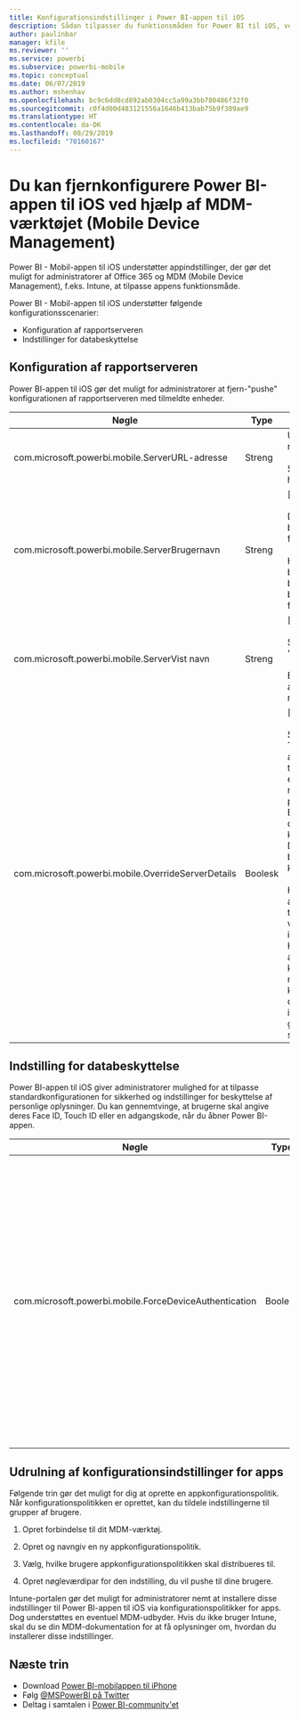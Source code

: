 ```yaml
---
title: Konfigurationsindstillinger i Power BI-appen til iOS
description: Sådan tilpasser du funktionsmåden for Power BI til iOS, ved hjælp af MDM-værktøjet
author: paulinbar
manager: kfile
ms.reviewer: ''
ms.service: powerbi
ms.subservice: powerbi-mobile
ms.topic: conceptual
ms.date: 06/07/2019
ms.author: mshenhav
ms.openlocfilehash: bc9c6dd8cd892ab0304cc5a99a3bb780486f32f0
ms.sourcegitcommit: c0f4d00d483121556a1646b413bab75b9f309ae9
ms.translationtype: HT
ms.contentlocale: da-DK
ms.lasthandoff: 08/29/2019
ms.locfileid: "70160167"
---
```

# <a name="remotely-configure-power-bi-ios-app-using-mobile-device-management-mdm-tool"></a>Du kan fjernkonfigurere Power BI-appen til iOS ved hjælp af MDM-værktøjet (Mobile Device Management)

Power BI - Mobil-appen til iOS understøtter appindstillinger, der gør det muligt for administratorer af Office 365 og MDM (Mobile Device Management), f.eks. Intune, at tilpasse appens funktionsmåde.

Power BI - Mobil-appen til iOS understøtter følgende konfigurationsscenarier:

- Konfiguration af rapportserveren
- Indstillinger for databeskyttelse

## <a name="report-server-configuration"></a>Konfiguration af rapportserveren

Power BI-appen til iOS gør det muligt for administratorer at fjern-"pushe" konfigurationen af rapportserveren med tilmeldte enheder.

| Nøgle | Type | Beskrivelse |
|---|---|---|
| com.microsoft.powerbi.mobile.ServerURL-adresse | Streng | URL-adresse til rapportserver.<br><br>Skal starte med http/https.|
| com.microsoft.powerbi.mobile.ServerBrugernavn | Streng | [valgfri]<br><br>Det brugernavn, der skal bruges til at oprette forbindelse til serveren.<br><br>Hvis der ikke findes et brugernavn, vil appen bede brugeren skrive brugernavnet til forbindelsen.|
| com.microsoft.powerbi.mobile.ServerVist navn | Streng | [valgfri]<br><br>Standardværdien er "Rapportserver"<br><br>Et navn, der bruges i appen til at repræsentere serveren. |
| com.microsoft.powerbi.mobile.OverrideServerDetails | Boolesk | [valgfri]<br><br>Standardværdien er True. Når værdien er angivet til True, tilsidesætter den alle eksisterende rapportserverdefinitioner på mobilenheden. Eksisterende servere, der allerede er konfigureret, slettes. Dette forhindrer også, at brugeren kan fjerne konfigurationen.<br><br>Hvis indstillingen er angivet til "False", tilføjes de overførte værdier, og eksisterende indstillinger ændres ikke. Hvis den samme URL-adresse allerede er konfigureret i mobilappen, forbliver konfigurationen, som den er. Appen beder ikke brugeren om at godkende igen for den samme server. |

## <a name="data-protection-setting"></a>Indstilling for databeskyttelse

Power BI-appen til iOS giver administratorer mulighed for at tilpasse standardkonfigurationen for sikkerhed og indstillinger for beskyttelse af personlige oplysninger. Du kan gennemtvinge, at brugerne skal angive deres Face ID, Touch ID eller en adgangskode, når du åbner Power BI-appen.

| Nøgle | Type | Beskrivelse |
|---|---|---|
| com.microsoft.powerbi.mobile.ForceDeviceAuthentication | Boolesk | Standardværdien er False. <br><br>Biometriske data, f.eks TouchID eller FaceID, kan være påkrævet, for at brugerne kan få adgang til appen på deres enhed. Når det er påkrævet, bruges biometriske data ud over godkendelse.<br><br>Hvis du bruger politikker for appbeskyttelse, anbefaler Microsoft, at du deaktiverer denne indstilling for at forhindre dobbelte adgangsprompter. |

## <a name="deploying-app-configuration-settings"></a>Udrulning af konfigurationsindstillinger for apps

Følgende trin gør det muligt for dig at oprette en appkonfigurationspolitik. Når konfigurationspolitikken er oprettet, kan du tildele indstillingerne til grupper af brugere.

1. Opret forbindelse til dit MDM-værktøj.

2. Opret og navngiv en ny appkonfigurationspolitik.

3. Vælg, hvilke brugere appkonfigurationspolitikken skal distribueres til.

4. Opret nøgleværdipar for den indstilling, du vil pushe til dine brugere.

Intune-portalen gør det muligt for administratorer nemt at installere disse indstillinger til Power BI-appen til iOS via konfigurationspolitikker for apps.
Dog understøttes en eventuel MDM-udbyder. Hvis du ikke bruger Intune, skal du se din MDM-dokumentation for at få oplysninger om, hvordan du installerer disse indstillinger.

## <a name="next-steps"></a>Næste trin

* Download [Power BI-mobilappen til iPhone](http://go.microsoft.com/fwlink/?LinkId=522062)
* Følg [@MSPowerBI på Twitter](https://twitter.com/MSPowerBI)
* Deltag i samtalen i [Power BI-community'et](http://community.powerbi.com/)
